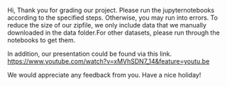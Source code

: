Hi, 
Thank you for grading our project. Please run the jupyternotebooks according to the specified steps. Otherwise, you may run into errors. To reduce the size of our zipfile, we only include data that we manually downloaded in the data folder.For other datasets, please run through the notebooks to get them. 

In addition, our presentation could be found via this link. https://www.youtube.com/watch?v=xMVhSDN7_14&feature=youtu.be

We would appreciate any feedback from you. Have a nice holiday!
